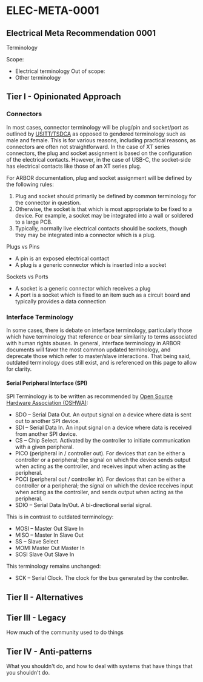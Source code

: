 # ELEC-META-0001
## Electrical Meta Recommendation 0001
Terminology

Scope:
- Electrical terminology
Out of scope:
- Other terminology

## Tier I - Opinionated Approach

### Connectors
In most cases, connector terminology will be plug/pin and socket/port as outlined by [USITT/TSDCA](https://www.usitt.org/sites/default/files/2022-04/USITTTSDCA%20Sound%20Documentation%20Recommendations_April_2022_APPROVED.pdf) as opposed to gendered terminology such as male and female.
This is for various reasons, including practical reasons, as connectors are often not straightforward.
In the case of XT series connectors, the plug and socket assignment is based on the configuration of the electrical contacts. However, in the case of USB-C, the socket-side has electrical contacts like those of an XT series plug.

For ARBOR documentation, plug and socket assignment will be defined by the following rules:
1. Plug and socket should primarily be defined by common terminology for the connector in question.
2. Otherwise, the socket is that which is most appropriate to be fixed to a device. For example, a socket may be integrated into a wall or soldered to a large PCB.
3. Typically, normally live electrical contacts should be sockets, though they may be integrated into a connector which is a plug.

Plugs vs Pins
- A pin is an exposed electrical contact
- A plug is a generic connector which is inserted into a socket

Sockets vs Ports
- A socket is a generic connector which receives a plug
- A port is a socket which is fixed to an item such as a circuit board and typically provides a data connection

### Interface Terminology

In some cases, there is debate on interface terminology, particularly those which have terminology that reference or bear similarity to terms associated with human rights abuses. 
In general, interface terminology in ARBOR documents will favor the most common updated terminology, and deprecate those which refer to master/slave interactions. 
That being said, outdated terminology does still exist, and is referenced on this page to allow for clarity.

#### Serial Peripheral Interface (SPI)

SPI Terminology is to be written as recommended by [Open Source Hardware Association (OSHWA)](https://www.oshwa.org/a-resolution-to-redefine-spi-signal-names/):
- SDO – Serial Data Out. An output signal on a device where data is sent out to another SPI device.
- SDI – Serial Data In. An input signal on a device where data is received from another SPI device.
- CS – Chip Select. Activated by the controller to initiate communication with a given peripheral.
- PICO (peripheral in / controller out). For devices that can be either a controller or a peripheral; the signal on which the device sends output when acting as the controller, and receives input when acting as the peripheral.
- POCI (peripheral out / controller in). For devices that can be either a controller or a peripheral; the signal on which the device receives input when acting as the controller, and sends output when acting as the peripheral.
- SDIO – Serial Data In/Out. A bi-directional serial signal.

This is in contrast to outdated terminology:
- MOSI – Master Out Slave In
- MISO – Master In Slave Out
- SS – Slave Select
- MOMI Master Out Master In
- SOSI Slave Out Slave In

This terminology remains unchanged:
- SCK – Serial Clock. The clock for the bus generated by the controller.


## Tier II - Alternatives



## Tier III - Legacy
How much of the community used to do things

## Tier IV - Anti-patterns
What you shouldn't do, and how to deal with systems that have things that you shouldn't do.
